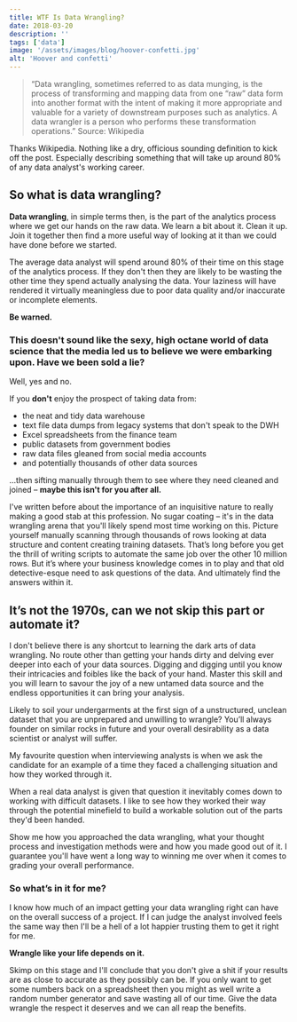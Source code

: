 ```yaml
---
title: WTF Is Data Wrangling?
date: 2018-03-20
description: ''
tags: ['data']
image: '/assets/images/blog/hoover-confetti.jpg'
alt: 'Hoover and confetti'
---
```

> “Data wrangling, sometimes referred to as data munging, is the process of transforming and mapping data from one &#8220;raw&#8221; data form into another format with the intent of making it more appropriate and valuable for a variety of downstream purposes such as analytics. A data wrangler is a person who performs these transformation operations.” Source: Wikipedia

Thanks Wikipedia. Nothing like a dry, officious sounding definition to kick off the post. Especially describing something that will take up around 80% of any data analyst's working career.

## So what is data wrangling?

**Data wrangling**, in simple terms then, is the part of the analytics process where we get our hands on the raw data. We learn a bit about it. Clean it up. Join it together then find a more useful way of looking at it than we could have done before we started.

The average data analyst will spend around 80% of their time on this stage of the analytics process. If they don't then they are likely to be wasting the other time they spend actually analysing the data. Your laziness will have rendered it virtually meaningless due to poor data quality and/or inaccurate or incomplete elements.

**Be warned.**

### This doesn't sound like the sexy, high octane world of data science that the media led us to believe we were embarking upon. Have we been sold a lie?

Well, yes and no.

If you **don't** enjoy the prospect of taking data from:

  * the neat and tidy data warehouse
  * text file data dumps from legacy systems that don't speak to the DWH
  * Excel spreadsheets from the finance team
  * public datasets from government bodies
  * raw data files gleaned from social media accounts
  * and potentially thousands of other data sources

&#8230;then sifting manually through them to see where they need cleaned and joined &#8211; **maybe this isn't for you after all.**

I've written before about the importance of an inquisitive nature to really making a good stab at this profession. No sugar coating &#8211; it's in the data wrangling arena that you'll likely spend most time working on this. Picture yourself manually scanning through thousands of rows looking at data structure and content creating training datasets. That&#8217;s long before you get the thrill of writing scripts to automate the same job over the other 10 million rows. But it&#8217;s where your business knowledge comes in to play and that old detective-esque need to ask questions of the data. And ultimately find the answers within it.

## It&#8217;s not the 1970s, can we not skip this part or automate it?

I don't believe there is any shortcut to learning the dark arts of data wrangling. No route other than getting your hands dirty and delving ever deeper into each of your data sources. Digging and digging until you know their intricacies and foibles like the back of your hand. Master this skill and you will learn to savour the joy of a new untamed data source and the endless opportunities it can bring your analysis.

Likely to soil your undergarments at the first sign of a unstructured, unclean dataset that you are unprepared and unwilling to wrangle? You&#8217;ll always founder on similar rocks in future and your overall desirability as a data scientist or analyst will suffer.

My favourite question when interviewing analysts is when we ask the candidate for an example of a time they faced a challenging situation and how they worked through it.

When a real data analyst is given that question it inevitably comes down to working with difficult datasets. I like to see how they worked their way through the potential minefield to build a workable solution out of the parts they'd been handed.

Show me how you approached the data wrangling, what your thought process and investigation methods were and how you made good out of it. I guarantee you'll have went a long way to winning me over when it comes to grading your overall performance.

### So what&#8217;s in it for me?

I know how much of an impact getting your data wrangling right can have on the overall success of a project. If I can judge the analyst involved feels the same way then I'll be a hell of a lot happier trusting them to get it right for me.

**Wrangle like your life depends on it.**

Skimp on this stage and I'll conclude that you don't give a shit if your results are as close to accurate as they possibly can be. If you only want to get some numbers back on a spreadsheet then you might as well write a random number generator and save wasting all of our time. Give the data wrangle the respect it deserves and we can all reap the benefits.